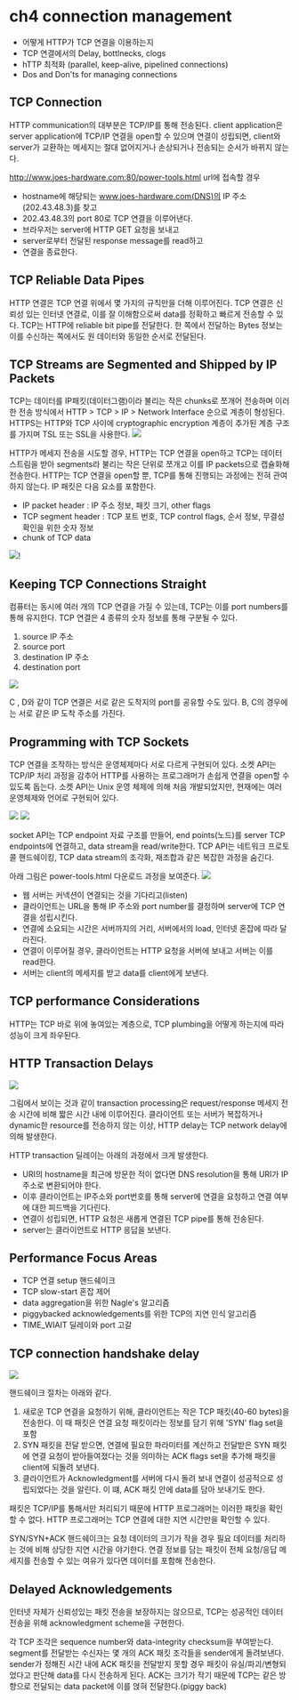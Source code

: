 # ch4 connection management

- 어떻게 HTTP가 TCP 연결을 이용하는지
- TCP 연결에서의 Delay, bottlnecks, clogs
- hTTP 최적화 (parallel, keep-alive, pipelined connections)
- Dos and Don'ts for managing connections

## TCP Connection

HTTP communication의 대부분은 TCP/IP를 통해 전송된다.
client application은 server application에 TCP/IP 연결을 open할 수 있으며
연결이 성립되면, client와 server가 교환하는 메세지는 절대 없어지거나 손상되거나 전송되는 순서가 바뀌지 않는다.

http://www.joes-hardware.com:80/power-tools.html url에 접속할 경우
- hostname에 해당되는 www.joes-hardware.com(DNS)의 IP 주소(202.43.48.3)를 찾고
- 202.43.48.3의 port 80로 TCP 연결을 이루어낸다.
- 브라우저는 server에 HTTP GET 요청을 보내고
- server로부터 전달된 response message를 read하고
- 연결을 종료한다.

## TCP Reliable Data Pipes

HTTP 연결은 TCP 연결 위에서 몇 가지의 규칙만을 더해 이루어진다. 
TCP 연결은 신뢰성 있는 인터넷 연결로, 이를 잘 이해함으로써 data를 정확하고 빠르게 전송할 수 있다.
TCP는 HTTP에 reliable bit pipe를 전달한다. 한 쪽에서 전달하는 Bytes 정보는 이를 수신하는 쪽에서도 원 데이터와 동일한 순서로 전달된다.

## TCP Streams are Segmented and Shipped by IP Packets

TCP는 데이터를 IP패킷(데이터그램)이라 불리는 작은 chunks로 쪼개어 전송하며 이러한 전송 방식에서 HTTP > TCP > IP > Network Interface 순으로 계층이 형성된다. 
HTTPS는 HTTP와 TCP 사이에 cryptographic encryption 계층이 추가된 계층 구조를 가지며 TSL 또는 SSL을 사용한다.
![](./ch4-connection-management/2021-02-01-23-51-34.png)

HTTP가 메세지 전송을 시도할 경우, HTTP는 TCP 연결을 open하고 TCP는 데이터 스트림을 받아 segments라 불리는 작은 단위로 쪼개고 이를 IP packets으로 캡슐화해 전송한다. HTTP는 TCP 연결을 open할 뿐, TCP를 통해 진행되는 과정에는 전혀 관여하지 않는다.
IP 패킷은 다음 요소를 포함한다.

- IP packet header : IP 주소 정보, 패킷 크기, other flags
- TCP segment header : TCP 포트 번호, TCP control flags, 순서 정보, 무결성 확인을 위한 숫자 정보
- chunk of TCP data

![](./ch4-connection-management/2021-02-01-23-51-15.png)!

## Keeping TCP Connections Straight

컴퓨터는 동시에 여러 개의 TCP 연결을 가질 수 있는데, TCP는 이를 port numbers를 통해 유지한다.
TCP 연결은 4 종류의 숫자 정보를 통해 구분될 수 있다.
1. source IP 주소
2. source port
3. destination IP 주소
4. destination port

![](./ch4-connection-management/2021-02-02-23-48-29.png)

C , D와 같이 TCP 연결은 서로 같은 도착지의 port를 공유할 수도 있다.
B, C의 경우에는 서로 같은 IP 도착 주소를 가진다.

## Programming with TCP Sockets

TCP 연결을 조작하는 방식은 운영체제마다 서로 다르게 구현되어 있다.
소켓 API는 TCP/IP 처리 과정을 감추어 HTTP를 사용하는 프로그래머가 손쉽게 연결을 open할 수 있도록 돕는다.
소켓 API는 Unix 운영 체제에 의해 처음 개발되었지만, 현재에는 여러 운영체제와 언어로 구현되어 있다.

![](./ch4-connection-management/2021-02-02-23-53-49.png)
![](./ch4-connection-management/2021-02-02-23-53-55.png)

socket API는 TCP endpoint 자료 구조를 만들어, end points(노드)를 server TCP endpoints에 연결하고, data stream을 read/write한다.
TCP API는 네트워크 프로토콜 핸드쉐이킹, TCP data stream의 조각화, 재조합과 같은 복잡한 과정을 숨긴다.

아래 그림은 power-tools.html 다운로드 과정을 보여준다.
![](ch4-connection-management/23-51-07.png)

- 웹 서버는 커넥션이 연결되는 것을 기다리고(listen)
- 클라이언트는 URL을 통해 IP 주소와 port number를 결정하며 server에 TCP 연결을 성립시킨다.
- 연결에 소요되는 시간은 서버까지의 거리, 서버에서의 load, 인터넷 혼잡에 따라 달라진다.
- 연결이 이루어질 경우, 클라이언트는 HTTP 요청을 서버에 보내고 서버는 이를 read한다.
- 서버는 client의 메세지를 받고 data를 client에게 보낸다.

## TCP performance Considerations

HTTP는 TCP 바로 위에 놓여있는 계층으로, TCP plumbing을 어떻게 하는지에 따라 성능이 크게 좌우된다. 

## HTTP Transaction Delays

![](ch4-connection-management/00-07-37.png)

그림에서 보이는 것과 같이 transaction processing은 request/response 메세지 전송 시간에 비해 짧은 시간 내에 이루어진다. 클라이언트 또는 서버가 복잡하거나 dynamic한 resource를 전송하지 않는 이상, HTTP delay는 TCP network delay에 의해 발생한다.

HTTP transaction 딜레이는 아래의 과정에서 크게 발생한다.
- URI의 hostname을 최근에 방문한 적이 없다면 DNS resolution을 통해 URI가 IP 주소로 변환되어야 한다.
- 이후 클라이언트는 IP주소와 port번호를 통해 server에 연결을 요청하고 연결 여부에 대한 피드백을 기다린다.
- 연결이 성립되면, HTTP 요청은 새롭게 연결된 TCP pipe를 통해 전송된다.
- server는 클라이언트로 HTTP 응답을 보낸다.

## Performance Focus Areas

- TCP 연결 setup 핸드쉐이크
- TCP slow-start 혼잡 제어
- data aggregation을 위한 Nagle's 알고리즘
- piggybacked acknowledgements를 위한 TCP의 지연 인식 알고리즘
- TIME_WIAIT 딜레이와 port 고갈

## TCP connection handshake delay

![](ch4-connection-management/00-26-45.png)

핸드쉐이크 절차는 아래와 같다.
1. 새로운 TCP 연결을 요청하기 위해, 클라이언트는 작은 TCP 패킷(40-60 bytes)을 전송한다. 이 때 패킷은 연결 요청 패킷이라는 정보를 담기 위해 'SYN' flag set을 포함
2. SYN 패킷을 전달 받으면, 연결에 필요한 파라미터를 계산하고 전달받은 SYN 패킷에 연결 요청이 받아들여졌다는 것을 의미하는 ACK flags set을 추가해 패킷을 client에 되돌려 보낸다.
3. 클라이언트가 Acknowledgment를 서버에 다시 돌려 보내 연결이 성공적으로 성립되었다는 것을 알린다. 이 떄, ACK 패킷 안에 data를 담아 보내기도 한다.

패킷은 TCP/IP를 통해서만 처리되기 때문에 HTTP 프로그래머는 이러한 패킷을 확인할 수 없다. HTTP 프로그래머는 TCP 연결에 대한 지연 시간만을 확인할 수 있다.

SYN/SYN+ACK 핸드쉐이크는 요청 데이터의 크기가 작을 경우 필요 데이터를 처리하는 것에 비해 상당한 지연 시간을 야기한다.
연결 정보를 담는 패킷이 전체 요청/응답 메세지를 전송할 수 있는 여유가 있다면 데이터를 포함해 전송한다.


## Delayed Acknowledgements

인터넷 자체가 신뢰성있는 패킷 전송을 보장하지는 않으므로, TCP는 성공적인 데이터 전송을 위해 acknowledgment scheme을 구현한다.

각 TCP 조각은 sequence number와 data-integrity checksum을 부여받는다. segment를 전달받는 수신자는 몇 개의 ACK 패킷 조각들을 sender에게 돌려보낸다.
sender가 정해진 시간 내에 ACK 패킷을 전달받지 못할 경우 패킷이 유실/파괴/변형되었다고 판단해 data를 다시 전송하게 된다.
ACK는 크기가 작기 때문에 TCP는 같은 방향으로 전달되는 data packet에 이를 얹혀 전달한다.(piggy back)

